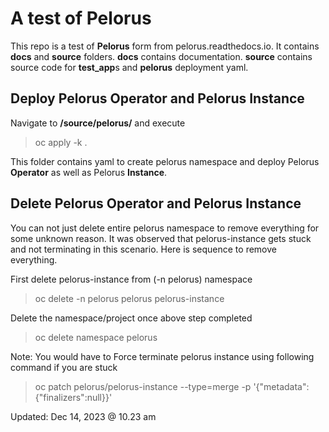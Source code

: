 # A test of Pelorus
This repo is a test of **Pelorus** form  from pelorus.readthedocs.io.
It contains **docs** and **source** folders.
**docs** contains documentation.
**source** contains source code for **test_app**s and **pelorus** deployment yaml.

## Deploy Pelorus Operator and Pelorus Instance
Navigate to **/source/pelorus/** and execute
> oc apply -k .

This folder contains yaml to create pelorus namespace and deploy Pelorus **Operator** as well as Pelorus **Instance**.

## Delete Pelorus Operator and Pelorus Instance
You can not just delete entire pelorus namespace to remove everything for some unknown reason.
It was observed that pelorus-instance gets stuck and not terminating in this scenario.
Here is sequence to remove everything.

First delete pelorus-instance from (-n pelorus) namespace
> oc delete -n pelorus pelorus pelorus-instance

Delete the namespace/project once above step completed
> oc delete namespace pelorus

Note:
You would have to Force terminate pelorus instance using following command if you are stuck
> oc patch pelorus/pelorus-instance --type=merge -p '{\"metadata\": {\"finalizers\":null}}'

Updated: Dec 14, 2023 @ 10.23 am

